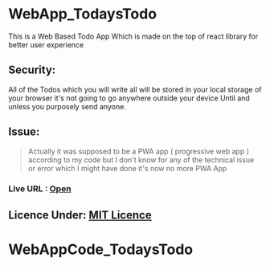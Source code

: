 # WebApp_TodaysTodo

This is a Web Based Todo App Which is made on the top of react library for better user experience

## Security:

All of the Todos which you will write all will be stored in your local storage of your browser it's not going 
to go anywhere outside your device Until and unless you purposely send anyone.

## Issue:
> Actually it was supposed to be a PWA app ( progressive web app ) according to my code but I don't 
know for any of the technical issue or error which I might have done it's now no more PWA App

### Live URL : [Open](https://todaystodo-v1.web.app/)

## Licence Under: [MIT Licence](LICENSE)

# WebAppCode_TodaysTodo
